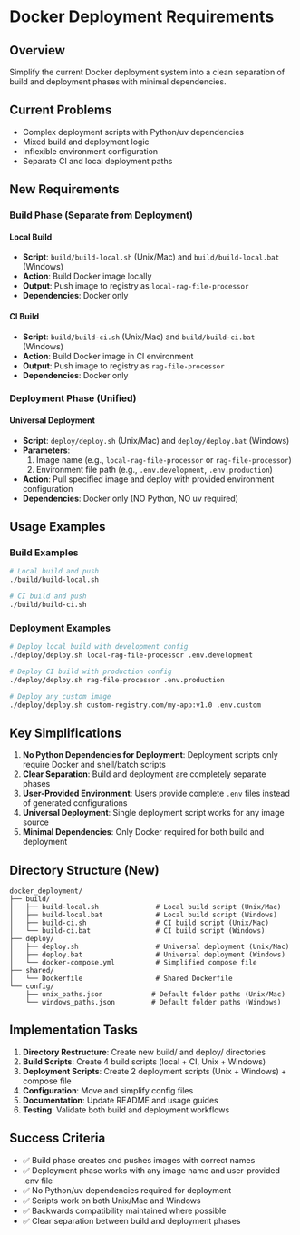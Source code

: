 # Docker Deployment Requirements

## Overview
Simplify the current Docker deployment system into a clean separation of build and deployment phases with minimal dependencies.

## Current Problems
- Complex deployment scripts with Python/uv dependencies
- Mixed build and deployment logic
- Inflexible environment configuration
- Separate CI and local deployment paths

## New Requirements

### Build Phase (Separate from Deployment)

#### Local Build
- **Script**: `build/build-local.sh` (Unix/Mac) and `build/build-local.bat` (Windows)
- **Action**: Build Docker image locally
- **Output**: Push image to registry as `local-rag-file-processor`
- **Dependencies**: Docker only

#### CI Build
- **Script**: `build/build-ci.sh` (Unix/Mac) and `build/build-ci.bat` (Windows) 
- **Action**: Build Docker image in CI environment
- **Output**: Push image to registry as `rag-file-processor`
- **Dependencies**: Docker only

### Deployment Phase (Unified)

#### Universal Deployment
- **Script**: `deploy/deploy.sh` (Unix/Mac) and `deploy/deploy.bat` (Windows)
- **Parameters**: 
  1. Image name (e.g., `local-rag-file-processor` or `rag-file-processor`)
  2. Environment file path (e.g., `.env.development`, `.env.production`)
- **Action**: Pull specified image and deploy with provided environment configuration
- **Dependencies**: Docker only (NO Python, NO uv required)

## Usage Examples

### Build Examples
```bash
# Local build and push
./build/build-local.sh

# CI build and push  
./build/build-ci.sh
```

### Deployment Examples
```bash
# Deploy local build with development config
./deploy/deploy.sh local-rag-file-processor .env.development

# Deploy CI build with production config
./deploy/deploy.sh rag-file-processor .env.production

# Deploy any custom image
./deploy/deploy.sh custom-registry.com/my-app:v1.0 .env.custom
```

## Key Simplifications

1. **No Python Dependencies for Deployment**: Deployment scripts only require Docker and shell/batch scripts
2. **Clear Separation**: Build and deployment are completely separate phases
3. **User-Provided Environment**: Users provide complete `.env` files instead of generated configurations
4. **Universal Deployment**: Single deployment script works for any image source
5. **Minimal Dependencies**: Only Docker required for both build and deployment

## Directory Structure (New)
```
docker_deployment/
├── build/
│   ├── build-local.sh              # Local build script (Unix/Mac)
│   ├── build-local.bat             # Local build script (Windows)
│   ├── build-ci.sh                 # CI build script (Unix/Mac)
│   └── build-ci.bat                # CI build script (Windows)
├── deploy/
│   ├── deploy.sh                   # Universal deployment (Unix/Mac)
│   ├── deploy.bat                  # Universal deployment (Windows)
│   └── docker-compose.yml          # Simplified compose file
├── shared/
│   └── Dockerfile                  # Shared Dockerfile
└── config/
    ├── unix_paths.json            # Default folder paths (Unix/Mac)
    └── windows_paths.json         # Default folder paths (Windows)
```

## Implementation Tasks

1. **Directory Restructure**: Create new build/ and deploy/ directories
2. **Build Scripts**: Create 4 build scripts (local + CI, Unix + Windows)
3. **Deployment Scripts**: Create 2 deployment scripts (Unix + Windows) + compose file
4. **Configuration**: Move and simplify config files
5. **Documentation**: Update README and usage guides
6. **Testing**: Validate both build and deployment workflows

## Success Criteria

- ✅ Build phase creates and pushes images with correct names
- ✅ Deployment phase works with any image name and user-provided .env file
- ✅ No Python/uv dependencies required for deployment
- ✅ Scripts work on both Unix/Mac and Windows
- ✅ Backwards compatibility maintained where possible
- ✅ Clear separation between build and deployment phases